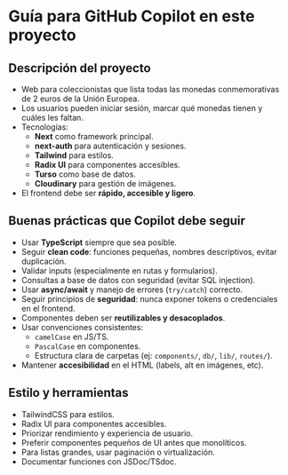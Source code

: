 # Guía para GitHub Copilot en este proyecto

## Descripción del proyecto

- Web para coleccionistas que lista todas las monedas conmemorativas de 2 euros de la Unión Europea.
- Los usuarios pueden iniciar sesión, marcar qué monedas tienen y cuáles les faltan.
- Tecnologías:
  - **Next** como framework principal.
  - **next-auth** para autenticación y sesiones.
  - **Tailwind** para estilos.
  - **Radix UI** para componentes accesibles.
  - **Turso** como base de datos.
  - **Cloudinary** para gestión de imágenes.
- El frontend debe ser **rápido, accesible y ligero**.

## Buenas prácticas que Copilot debe seguir

- Usar **TypeScript** siempre que sea posible.
- Seguir **clean code**: funciones pequeñas, nombres descriptivos, evitar duplicación.
- Validar inputs (especialmente en rutas y formularios).
- Consultas a base de datos con seguridad (evitar SQL injection).
- Usar **async/await** y manejo de errores (`try/catch`) correcto.
- Seguir principios de **seguridad**: nunca exponer tokens o credenciales en el frontend.
- Componentes deben ser **reutilizables y desacoplados**.
- Usar convenciones consistentes:
  - `camelCase` en JS/TS.
  - `PascalCase` en componentes.
  - Estructura clara de carpetas (ej: `components/`, `db/`, `lib/`, `routes/`).
- Mantener **accesibilidad** en el HTML (labels, alt en imágenes, etc).

## Estilo y herramientas

- TailwindCSS para estilos.
- Radix UI para componentes accesibles.
- Priorizar rendimiento y experiencia de usuario.
- Preferir componentes pequeños de UI antes que monolíticos.
- Para listas grandes, usar paginación o virtualización.
- Documentar funciones con JSDoc/TSdoc.
